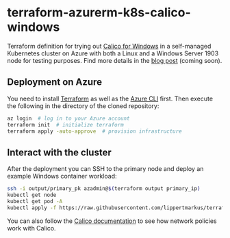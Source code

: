 # terraform-azurerm-k8s-calico-windows

Terraform definition for trying out [Calico for Windows](https://docs.projectcalico.org/getting-started/windows-calico/) in a self-managed Kubernetes cluster on Azure with both a Linux and a Windows Server 1903 node for testing purposes. Find more details in the [blog post](TODO) (coming soon).

## Deployment on Azure

You need to install [Terraform](https://www.terraform.io/) as well as the [Azure CLI](https://docs.microsoft.com/en-us/cli/azure/install-azure-cli-windows?view=azure-cli-latest&tabs=azure-cli) first. Then execute the following in the directory of the cloned repository:
```bash
az login  # log in to your Azure account
terraform init  # initialize terraform
terraform apply -auto-approve  # provision infrastructure
```

## Interact with the cluster

After the deployment you can SSH to the primary node and deploy an example Windows container workload:
```bash
ssh -i output/primary_pk azadmin@$(terraform output primary_ip)
kubectl get node
kubectl get pod -A
kubectl apply -f https://raw.githubusercontent.com/lippertmarkus/terraform-azurerm-k8s-calico-windows/master/example_workloads/win-webserver.yml
```

You can also follow the [Calico documentation](https://docs.projectcalico.org/getting-started/windows-calico/demo) to see how network policies work with Calico.